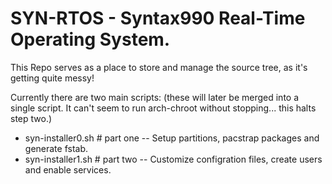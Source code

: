 # SYN-RTOS - Syntax990 Real-Time Operating System.
This Repo serves as a place to store and manage the source tree, as it's getting quite messy!

Currently there are two main scripts: (these will later be merged into a single script. It can't seem to run arch-chroot without stopping... this halts step two.) 

- syn-installer0.sh # part one -- Setup partitions, pacstrap packages and generate fstab.
- syn-installer1.sh # part two -- Customize configration files, create users and enable services.


